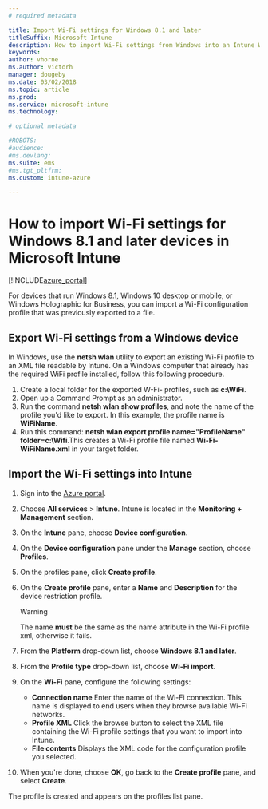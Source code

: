 ```yaml
---
# required metadata

title: Import Wi-Fi settings for Windows 8.1 and later
titleSuffix: Microsoft Intune
description: How to import Wi-Fi settings from Windows into an Intune Wi-Fi profile.
keywords:
author: vhorne
ms.author: victorh
manager: dougeby
ms.date: 03/02/2018
ms.topic: article
ms.prod:
ms.service: microsoft-intune
ms.technology:

# optional metadata

#ROBOTS:
#audience:
#ms.devlang:
ms.suite: ems
#ms.tgt_pltfrm:
ms.custom: intune-azure

---
```


# How to import Wi-Fi settings for Windows 8.1 and later devices in Microsoft Intune

[!INCLUDE[azure_portal](./includes/azure_portal.md)]

For devices that run Windows 8.1, Windows 10 desktop or mobile, or Windows Holographic for Business, you can import a Wi-Fi configuration profile that was previously exported to a file.

## Export Wi-Fi settings from a Windows device

In Windows, use the **netsh wlan** utility to export an existing Wi-Fi profile to an XML file readable by Intune. On a Windows computer that already has the required WiFi profile installed, follow this following procedure.
1. Create a local folder for the exported W-Fi- profiles, such as **c:\WiFi**.
1. Open up a Command Prompt as an administrator.
1. Run the command **netsh wlan show profiles**, and note the name of the profile you'd like to export. In this example, the profile name is **WiFiName**.
1. Run this command: **netsh wlan export profile name="ProfileName" folder=c:\Wifi**.This creates a Wi-Fi profile file named **Wi-Fi-WiFiName.xml** in your target folder.

## Import the Wi-Fi settings into Intune

1. Sign into the [Azure portal](https://portal.azure.com).
2. Choose **All services** > **Intune**. Intune is located in the **Monitoring + Management** section.
3. On the **Intune** pane, choose **Device configuration**.
2. On the **Device configuration** pane under the **Manage** section, choose **Profiles**.
3. On the profiles pane, click **Create profile**.
4. On the **Create profile** pane, enter a **Name** and **Description** for the device restriction profile.

   > [!WARNING]
   > The name **must** be the same as the name attribute in the Wi-Fi profile xml, otherwise it fails.

5. From the **Platform** drop-down list, choose **Windows 8.1 and later**.
6. From the **Profile type** drop-down list, choose **Wi-Fi import**.
7. On the **Wi-Fi** pane, configure the following settings:
	- **Connection name** Enter the name of the Wi-Fi connection. This name is displayed to end users when they browse available Wi-Fi networks.
	- **Profile XML** Click the browse button to select the XML file containing the Wi-Fi profile settings that you want to import into Intune.
	- **File contents** Displays the XML code for the configuration profile you selected.
8. When you're done, choose **OK**, go back to the **Create profile** pane, and select **Create**.

The profile is created and appears on the profiles list pane.
